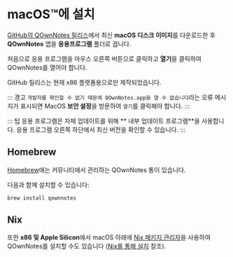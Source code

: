 # macOS™에 설치

[GitHub의 QOwnNotes 릴리스](https://github.com/pbek/QOwnNotes/releases)에서 최신 **macOS 디스크 이미지**를 다운로드한 후 **QOwnNotes** 앱을 **응용프로그램** 폴더로 끕니다.

처음으로 응용 프로그램을 마우스 오른쪽 버튼으로 클릭하고 **열기**을 클릭하여 QOwnNotes를 열어야 합니다.

GitHub 릴리스는 현재 x86 플랫폼용으로만 제작되었습니다.

::: 경고 `개발자를 확인할 수 없기 때문에 QOwnNotes.app을 열 수 없습니다`라는 오류 메시지가 표시되면 MacOS **보안 설정**을 방문하여 `열기`를 클릭해야 합니다. :::

::: 팁 응용 프로그램은 자체 업데이트를 위해 ** 내부 업데이트 프로그램**을 사용합니다. 응용 프로그램 오른쪽 하단에서 최신 버전을 확인할 수 있습니다. :::

## Homebrew

[Homebrew](https://formulae.brew.sh/cask/qownnotes)에는 커뮤니티에서 관리하는 QOwnNotes 통이 있습니다.

다음과 함께 설치할 수 있습니다:

```bash
brew install qownnotes
```

## Nix

또한 **x86 및 Apple Silicon**에서 macOS 아래에 [Nix 패키지 관리자](https://wiki.nixos.org/wiki/Nix_package_manager)을 사용하여 QOwnNotes를 설치할 수도 있습니다 ([Nix를 통해 설치](./nix.md) 참조).
